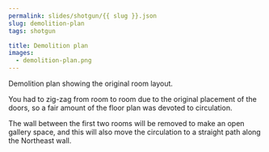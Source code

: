 ```yaml
---
permalink: slides/shotgun/{{ slug }}.json
slug: demolition-plan
tags: shotgun

title: Demolition plan
images:
  - demolition-plan.png
---
```

Demolition plan showing the original room layout.

You had to zig-zag from room to room due to the original placement of the doors, so a fair amount of the floor plan was devoted to circulation.

The wall between the first two rooms will be removed to make an open gallery space, and this will also move the circulation to a straight path along the Northeast wall.